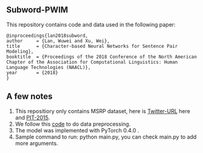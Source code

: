## Subword-PWIM
This repository contains code and data used in the following paper:

	@inproceedings{lan2018subword,
	author     = {Lan, Wuwei and Xu, Wei},
  	title      = {Character-based Neural Networks for Sentence Pair Modeling},
  	booktitle  = {Proceedings of the 2018 Conference of the North American Chapter of the Association for Computational Linguistics: Human Language Technologies (NAACL)},
  	year       = {2018}
  	} 

## A few notes
1. This repositiory only contains MSRP dataset, here is [Twitter-URL](https://github.com/lanwuwei/language-net) here and [PIT-2015](https://github.com/cocoxu/SemEval-PIT2015).
2. We follow this [code](https://github.com/stanfordnlp/treelstm/blob/master/scripts/preprocess-sick.py) to do data preprocessing.
3. The model was implemented with PyTorch 0.4.0 .
4. Sample command to run: python main.py, you can check main.py to add more arguments.

